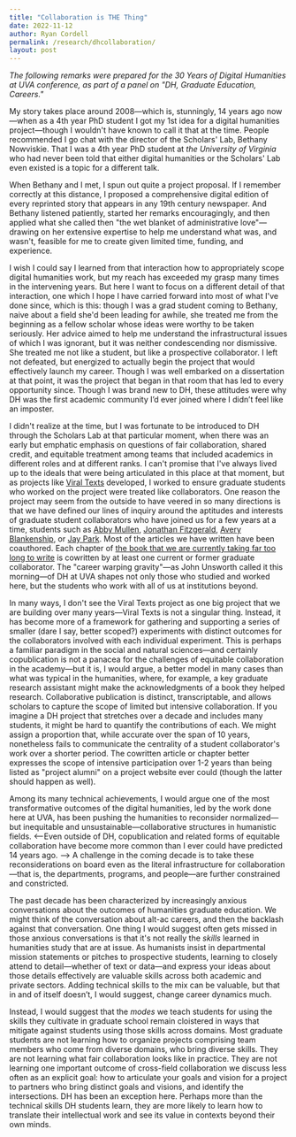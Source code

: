 ```yaml
---
title: "Collaboration is THE Thing"
date: 2022-11-12
author: Ryan Cordell
permalink: /research/dhcollaboration/
layout: post
---
```


_The following remarks were prepared for the 30 Years of Digital Humanities at UVA conference, as part of a panel on "DH, Graduate Education, Careers."_

My story takes place around 2008—which is, stunningly, 14 years ago now—when as a 4th year PhD student I got my 1st idea for a digital humanities project—though I wouldn't have known to call it that at the time. People recommended I go chat with the director of the Scholars' Lab, Bethany Nowviskie. That I was a 4th year PhD student at *the University of Virginia*  who had never been told that either digital humanities or the Scholars' Lab even existed is a topic for a different talk. 

When Bethany and I met, I spun out quite a project proposal. If I remember correctly at this distance, I proposed a comprehensive digital edition of every reprinted story that appears in any 19th century newspaper. And Bethany listened patiently, started her remarks encouragingly, and then applied what she called then "the wet blanket of administrative love"—drawing on her extensive expertise to help me understand what was, and wasn't, feasible for me to create given limited time, funding, and experience.

I wish I could say I learned from that interaction how to appropriately scope digital humanities work, but my reach has exceeded my grasp many times in the intervening years. But here I want to focus on a different detail of that interaction, one which I hope I have carried forward into most of  what I've done since, which is this: though I was a grad student coming to Bethany, naive about a field she'd been leading for awhile, she treated me from the beginning as a fellow scholar whose ideas were worthy to be taken seriously. Her advice aimed to help me understand the infrastructural issues of which I was ignorant, but it was neither condescending nor dismissive. She treated me not like a student, but like a prospective collaborator. I left not defeated, but energized to actually begin the project that would effectively launch my career. Though I was well embarked on a dissertation at that point, it was the project that began in that room that has led to every opportunity since. Though I was brand new to DH, these attitudes were why DH was the first academic community I’d ever joined where I didn’t feel like an imposter. 

I didn't realize at the time, but I was fortunate to be introduced to DH through the Scholars Lab at that particular moment, when there was an early but emphatic emphasis on questions of fair collaboration, shared credit, and equitable treatment among teams that included academics in different roles and at different ranks. I can't promise that I've always lived up to the ideals that were being articulated in this place at that moment, but as projects like [Viral Texts](https://viraltexts.org/) developed, I worked to ensure graduate students who worked on the project were treated like collaborators. One reason the project may seem from the outside to have veered in so many directions is that we have defined our lines of inquiry around the aptitudes and interests of graduate student collaborators who have joined us for a few years at a time, students such as [Abby Mullen](https://abbymullen.org/), [Jonathan Fitzgerald](https://jonathandfitzgerald.com/), [Avery Blankenship](https://www.averyblankenship.com/), or [Jay Park](https://ischool.illinois.edu/people/jaihyun-park).  Most of the articles we have written have been coauthored. Each chapter of [the book that we are currently taking far too long to write](https://manifold.umn.edu/projects/going-the-rounds) is cowritten by at least one current or former graduate collaborator. The "career warping gravity"—as John Unsworth called it this morning—of DH at UVA shapes not only those who studied and worked here, but the students who work with all of us at institutions beyond.

In many ways, I don't see the Viral Texts project as one big project that we are building over many years—Viral Texts is not a singular thing. Instead, it has become more of a framework for gathering and supporting a series of smaller (dare I say, better scoped?) experiments with distinct outcomes for the collaborators involved with each individual experiment. This is perhaps a familiar paradigm in the social and natural sciences—and certainly copublication is not a panacea for the challenges of equitable collaboration in the academy—but it is, I would argue, a better model in many cases than what was typical in the humanities, where, for example, a key graduate research assistant might make the acknowledgments of a book they helped research. Collaborative publication is distinct, transcriptable, and allows scholars to capture the scope of limited but intensive collaboration.  If you imagine a DH project that stretches over a decade and includes many students, it might be hard to quantify the contributions of each. We might assign a proportion that, while accurate over the span of 10 years, nonetheless fails to communicate the centrality of a student collaborator's work over a shorter period. The cowritten article or chapter better expresses the scope of intensive participation over 1-2 years than being listed as "project alumni" on a project website ever could (though the latter should happen as well).

Among its many technical achievements, I would argue one of the most transformative outcomes of the digital humanities, led by the work done here at UVA, has been pushing the humanities to reconsider normalized—but inequitable and unsustainable—collaborative structures in humanistic fields. <--Even outside of DH, copublication and related forms of equitable collaboration have become more common than I ever could have predicted 14 years ago. --> A challenge in the coming decade is to take these reconsiderations on board even as the literal infrastructure for collaboration—that is, the departments, programs, and people—are further constrained and constricted. 

The past decade has been characterized by increasingly anxious conversations about the outcomes of humanities graduate education. We might think of the conversation about alt-ac careers, and then the backlash against that conversation. One thing I would suggest often gets missed in those anxious conversations is that it's not really the *skills* learned in humanities study that are at issue. As humanists insist in departmental mission statements or pitches to prospective students, learning to closely attend to detail—whether of text or data—and express your ideas about those details effectively are valuable skills across both academic and private sectors.  Adding technical skills to the mix can be valuable, but that in and of itself doesn’t, I would suggest, change career dynamics much. 

Instead, I would suggest that the *modes* we teach students for using the skills they cultivate in graduate school remain cloistered in ways that mitigate against students using those skills across domains. Most graduate students are not learning how to organize projects comprising team members who come from diverse domains, who bring diverse skills. They are not learning what fair collaboration looks like in practice. They are not learning one important outcome of cross-field collaboration we discuss less often as an explicit goal: how to articulate your goals and vision for a project to partners who bring distinct goals and visions, and identify the intersections. DH has been an exception here. Perhaps more than the technical skills DH students learn, they are more likely to learn how to translate their intellectual work and see its value in contexts beyond their own minds. 